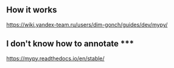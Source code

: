
## How it works

https://wiki.yandex-team.ru/users/dim-gonch/guides/dev/mypy/


## I don't know how to annotate ***

https://mypy.readthedocs.io/en/stable/
